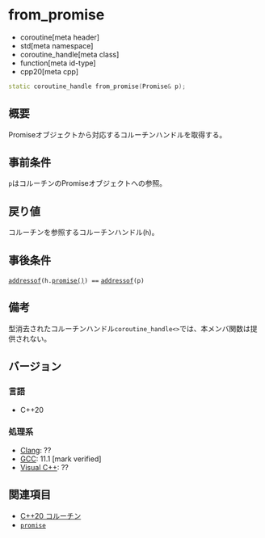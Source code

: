 # from_promise
* coroutine[meta header]
* std[meta namespace]
* coroutine_handle[meta class]
* function[meta id-type]
* cpp20[meta cpp]

```cpp
static coroutine_handle from_promise(Promise& p);
```

## 概要
Promiseオブジェクトから対応するコルーチンハンドルを取得する。


## 事前条件
`p`はコルーチンのPromiseオブジェクトへの参照。


## 戻り値
コルーチンを参照するコルーチンハンドル(`h`)。


## 事後条件
[`addressof`](/reference/memory/addressof.md)`(h.`[`promise()`](promise.md)`) ==` [`addressof`](/reference/memory/addressof.md)`(p)`


## 備考
型消去されたコルーチンハンドル`coroutine_handle<>`では、本メンバ関数は提供されない。


## バージョン
### 言語
- C++20

### 処理系
- [Clang](/implementation.md#clang): ??
- [GCC](/implementation.md#gcc): 11.1 [mark verified]
- [Visual C++](/implementation.md#visual_cpp): ??


## 関連項目
- [C++20 コルーチン](/lang/cpp20/coroutines.md)
- [`promise`](promise.md)
